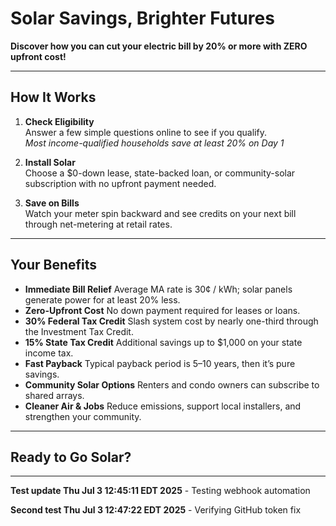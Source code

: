 <!-- Brochure Copy -->

# Solar Savings, Brighter Futures

**Discover how you can cut your electric bill by 20% or more with ZERO upfront cost!**

---

## How It Works

1. **Check Eligibility**  
   Answer a few simple questions online to see if you qualify.  
   _Most income-qualified households save at least 20% on Day 1_

2. **Install Solar**  
   Choose a $0-down lease, state-backed loan, or community-solar subscription with no upfront payment needed.

3. **Save on Bills**  
   Watch your meter spin backward and see credits on your next bill through net-metering at retail rates.

---

## Your Benefits

- **Immediate Bill Relief**
  Average MA rate is 30¢ / kWh; solar panels generate power for at least 20% less.
- **Zero-Upfront Cost**
  No down payment required for leases or loans.
- **30% Federal Tax Credit**
  Slash system cost by nearly one-third through the Investment Tax Credit.
- **15% State Tax Credit**
  Additional savings up to $1,000 on your state income tax.
- **Fast Payback**
  Typical payback period is 5–10 years, then it’s pure savings.
- **Community Solar Options**
  Renters and condo owners can subscribe to shared arrays.
- **Cleaner Air & Jobs**
  Reduce emissions, support local installers, and strengthen your community.

---

## Ready to Go Solar?

---

**Test update Thu Jul 3 12:45:11 EDT 2025** - Testing webhook automation

**Second test Thu Jul 3 12:47:22 EDT 2025** - Verifying GitHub token fix

